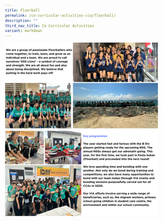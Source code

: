 ```yaml
---
title: Floorball
permalink: /co-curricular-activities-cca/floorball/
description: ""
third_nav_title: Co Curricular Activities
variant: markdown
---
```

![](/images/ccafloorball2024__1_.png)
![](/images/ccafloorball2024__2_.png)